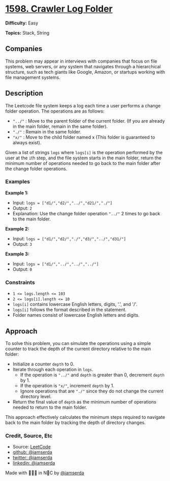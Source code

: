 # [1598. Crawler Log Folder](https://leetcode.com/problems/crawler-log-folder/description)

**Difficulty:** Easy

**Topics:** Stack, String

## Companies

This problem may appear in interviews with companies that focus on file systems, web servers, or any system that navigates through a hierarchical structure, such as tech giants like Google, Amazon, or startups working with file management systems.

## Description

The Leetcode file system keeps a log each time a user performs a change folder operation. The operations are as follows:

- `"../"` : Move to the parent folder of the current folder. (If you are already in the main folder, remain in the same folder).
- `"./"` : Remain in the same folder.
- `"x/"` : Move to the child folder named x (This folder is guaranteed to always exist).

Given a list of strings `logs` where `logs[i]` is the operation performed by the user at the `i`th step, and the file system starts in the main folder, return the minimum number of operations needed to go back to the main folder after the change folder operations.

### Examples

**Example 1:**

- Input: `logs = ["d1/","d2/","../","d21/","./"]`
- Output: `2`
- Explanation: Use the change folder operation `"../"` 2 times to go back to the main folder.

**Example 2:**

- Input: `logs = ["d1/","d2/","./","d3/","../","d31/"]`
- Output: `3`

**Example 3:**

- Input: `logs = ["d1/","../","../","../"]`
- Output: `0`

### Constraints

- `1 <= logs.length <= 103`
- `2 <= logs[i].length <= 10`
- `logs[i]` contains lowercase English letters, digits, '.', and '/'.
- `logs[i]` follows the format described in the statement.
- Folder names consist of lowercase English letters and digits.

## Approach

To solve this problem, you can simulate the operations using a simple counter to track the depth of the current directory relative to the main folder:

- Initialize a counter `depth` to 0.
- Iterate through each operation in `logs`.
  - If the operation is `"../"` and `depth` is greater than 0, decrement `depth` by 1.
  - If the operation is `"x/"`, increment `depth` by 1.
  - Ignore operations that are `"./"` since they do not change the current directory level.
- Return the final value of `depth` as the minimum number of operations needed to return to the main folder.

This approach effectively calculates the minimum steps required to navigate back to the main folder by tracking the depth of directory changes.


### Credit, Source, Etc

- Source: [LeetCode](https://leetcode.com/problems/crawler-log-folder/description)
- [github: @iamserda](https://github.com/iamserda)
- [twitter: @iamserda](https://twitter.com/iamserda)
- [linkedin: @iamserda](https://linkedin.com/in/iamserda)

Made with 🤍🫶🏿 in N🗽C by [@iamserda](https://www.twitter.com/iamserda)

